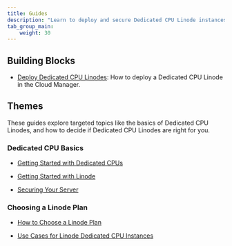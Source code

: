```yaml
---
title: Guides
description: "Learn to deploy and secure Dedicated CPU Linode instances and other guides on related topics."
tab_group_main:
    weight: 30
---
```


## Building Blocks

- [Deploy Dedicated CPU Linodes](/docs/products/compute/dedicated-cpu/guides/deploy/): How to deploy a Dedicated CPU Linode in the Cloud Manager.

## Themes

These guides explore targeted topics like the basics of Dedicated CPU Linodes, and how to decide if Dedicated CPU Linodes are right for you.

### Dedicated CPU Basics

- [Getting Started with Dedicated CPUs](/docs/platform/dedicated-cpu/getting-started-with-dedicated-cpu/)

- [Getting Started with Linode](/docs/getting-started/)

- [Securing Your Server](/docs/security/basics/securing-your-server/)

### Choosing a Linode Plan

- [How to Choose a Linode Plan](/docs/platform/how-to-choose-a-linode-plan/#3-dedicated-cpu)

- [Use Cases for Linode Dedicated CPU Instances](/docs/platform/dedicated-cpu/dedicated-cpu-use-cases/)

